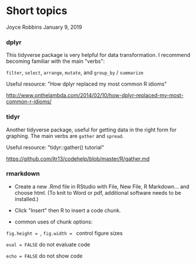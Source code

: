 Short topics
================
Joyce Robbins
January 9, 2019

### dplyr

This tidyverse package is very helpful for data transformation.  I recommend becoming familiar with the main "verbs":

`filter`, `select`, `arrange`, `mutate`, and `group_by` / `summarize`

Useful resource: "How dplyr replaced my most common R idioms" 

http://www.onthelambda.com/2014/02/10/how-dplyr-replaced-my-most-common-r-idioms/

### tidyr

Another tidyverse package, useful for getting data in the right form for graphing.  The main verbs are `gather` and `spread`.

Useful resource: "tidyr::gather() tutorial"

https://github.com/jtr13/codehelp/blob/master/R/gather.md

### rmarkdown

* Create a new .Rmd file in RStudio with File, New File, R Markdown...  and choose html.  (To knit to Word or pdf, additional software needs to be installed.)

* Click "Insert" then R to insert a code chunk.

* common uses of chunk options:

`fig.height = `, `fig.width = ` control figure sizes

`eval = FALSE` do not evaluate code

`echo = FALSE` do not show code


